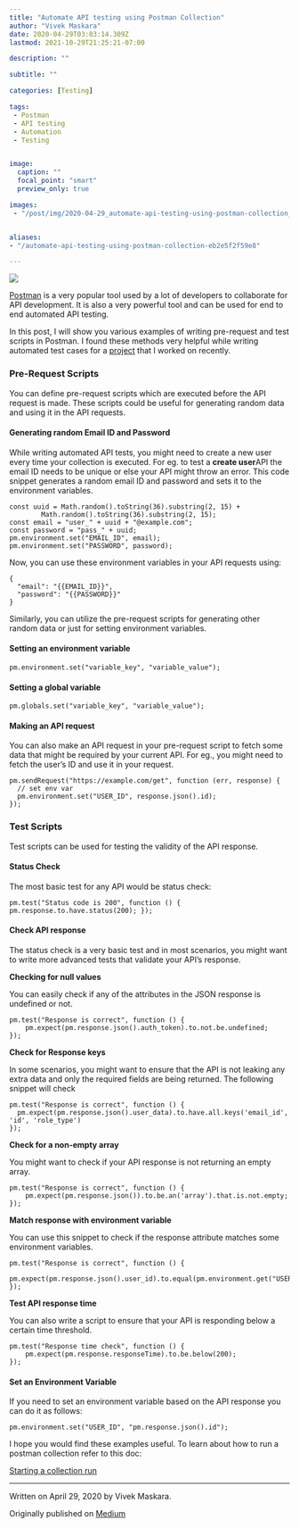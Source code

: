 ```yaml
---
title: "Automate API testing using Postman Collection"
author: "Vivek Maskara"
date: 2020-04-29T03:03:14.309Z
lastmod: 2021-10-29T21:25:21-07:00

description: ""

subtitle: ""

categories: [Testing]

tags:
 - Postman
 - API testing
 - Automation
 - Testing


image:
  caption: ""
  focal_point: "smart"
  preview_only: true

images:
 - "/post/img/2020-04-29_automate-api-testing-using-postman-collection_0.jpeg"


aliases:
- "/automate-api-testing-using-postman-collection-eb2e5f2f59e8"

---
```


![](/post/img/2020-04-29_automate-api-testing-using-postman-collection_0.jpeg#layoutTextWidth)

[Postman](https://www.postman.com/) is a very popular tool used by a lot of developers to collaborate for API development. It is also a very powerful tool and can be used for end to end automated API testing.

In this post, I will show you various examples of writing pre-request and test scripts in Postman. I found these methods very helpful while writing automated test cases for a [project](https://pperesponsenetwork.asu.edu/) that I worked on recently.

### Pre-Request Scripts

You can define pre-request scripts which are executed before the API request is made. These scripts could be useful for generating random data and using it in the API requests.

#### Generating random Email ID and Password

While writing automated API tests, you might need to create a new user every time your collection is executed. For eg. to test a **create user**API the email ID needs to be unique or else your API might throw an error. This code snippet generates a random email ID and password and sets it to the environment variables.

```
const uuid = Math.random().toString(36).substring(2, 15) +
        Math.random().toString(36).substring(2, 15);
const email = "user_" + uuid + "@example.com";
const password = "pass_" + uuid;
pm.environment.set("EMAIL_ID", email);
pm.environment.set("PASSWORD", password);
```

Now, you can use these environment variables in your API requests using:

```
{
  "email": "{{EMAIL_ID}}",
  "password": "{{PASSWORD}}"
}
```

Similarly, you can utilize the pre-request scripts for generating other random data or just for setting environment variables.

#### Setting an environment variable

```
pm.environment.set("variable_key", "variable_value");
```

#### Setting a global variable

```
pm.globals.set("variable_key", "variable_value");
```

#### Making an API request

You can also make an API request in your pre-request script to fetch some data that might be required by your current API. For eg., you might need to fetch the user’s ID and use it in your request.

```
pm.sendRequest("https://example.com/get", function (err, response) {
  // set env var
  pm.environment.set("USER_ID", response.json().id);
});
```

### Test Scripts

Test scripts can be used for testing the validity of the API response.

#### Status Check

The most basic test for any API would be status check:

```
pm.test("Status code is 200", function () { pm.response.to.have.status(200); });
```

#### Check API response

The status check is a very basic test and in most scenarios, you might want to write more advanced tests that validate your API’s response.

**Checking for null values**

You can easily check if any of the attributes in the JSON response is undefined or not.

```
pm.test("Response is correct", function () {
    pm.expect(pm.response.json().auth_token).to.not.be.undefined;
});
```

**Check for Response keys**

In some scenarios, you might want to ensure that the API is not leaking any extra data and only the required fields are being returned. The following snippet will check

```
pm.test("Response is correct", function () {
  pm.expect(pm.response.json().user_data).to.have.all.keys('email_id', 'id', 'role_type')
});
```

**Check for a non-empty array**

You might want to check if your API response is not returning an empty array.

```
pm.test("Response is correct", function () {
    pm.expect(pm.response.json()).to.be.an('array').that.is.not.empty;
});
```

**Match response with environment variable**

You can use this snippet to check if the response attribute matches some environment variables.

```
pm.test("Response is correct", function () {
  pm.expect(pm.response.json().user_id).to.equal(pm.environment.get("USER_ID"))
});
```

**Test API response time**

You can also write a script to ensure that your API is responding below a certain time threshold.

```
pm.test("Response time check", function () {
    pm.expect(pm.response.responseTime).to.be.below(200);
});
```

#### **Set an Environment Variable**

If you need to set an environment variable based on the API response you can do it as follows:

```
pm.environment.set("USER_ID", "pm.response.json().id");
```

I hope you would find these examples useful. To learn about how to run a postman collection refer to this doc:

[Starting a collection run](https://learning.postman.com/docs/postman/collection-runs/starting-a-collection-run/ "https://learning.postman.com/docs/postman/collection-runs/starting-a-collection-run/")

* * *
Written on April 29, 2020 by Vivek Maskara.

Originally published on [Medium](https://medium.com/@maskaravivek/automate-api-testing-using-postman-collection-eb2e5f2f59e8)

